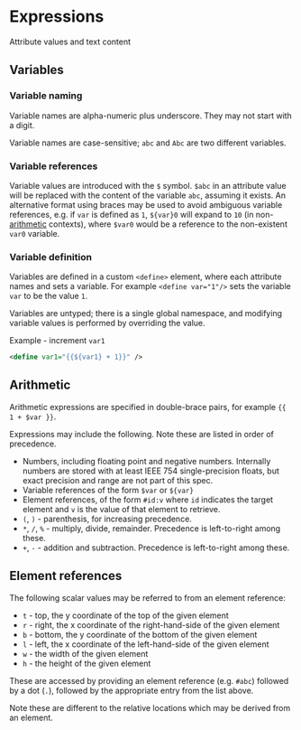 # Expressions

Attribute values and text content

## Variables

### Variable naming
Variable names are alpha-numeric plus underscore. They may not start with a digit.

Variable names are case-sensitive; `abc` and `Abc` are two different variables.

### Variable references

Variable values are introduced with the `$` symbol.
`$abc` in an attribute value will be replaced with the content of the variable `abc`, assuming it exists.
An alternative format using braces may be used to avoid ambiguous variable references,
e.g. if `var` is defined as `1`, `${var}0` will expand to `10` (in non-[arithmetic](#arithmetic) contexts),
where `$var0` would be a reference to the non-existent `var0` variable.

### Variable definition

Variables are defined in a custom `<define>` element, where each attribute
names and sets a variable. For example `<define var="1"/>` sets the variable `var` to be the value `1`.

Variables are untyped; there is a single global namespace, and modifying
variable values is performed by overriding the value.

Example - increment `var1`
```xml
<define var1="{{${var1} + 1}}" />
```


## Arithmetic

Arithmetic expressions are specified in double-brace pairs, for example `{{ 1 + $var }}`.

Expressions may include the following. Note these are listed in order of precedence.
* Numbers, including floating point and negative numbers. Internally numbers are stored with at least IEEE 754 single-precision floats, but exact precision and range are not part of this spec.
* Variable references of the form `$var` or `${var}`
* Element references, of the form `#id:v` where `id` indicates the target element and `v` is the value of that element to retrieve.
* `(`, `)` - parenthesis, for increasing precedence.
* `*`, `/`, `%` - multiply, divide, remainder. Precedence is left-to-right among these.
* `+`, `-` - addition and subtraction. Precedence is left-to-right among these.


## Element references

The following scalar values may be referred to from an element reference:

* `t` - top, the y coordinate of the top of the given element
* `r` - right, the x coordinate of the right-hand-side of the given element
* `b` - bottom, the y coordinate of the bottom of the given element
* `l` - left, the x coordinate of the left-hand-side of the given element
* `w` - the width of the given element
* `h` - the height of the given element

These are accessed by providing an element reference (e.g. `#abc`) followed by a
dot (`.`), followed by the appropriate entry from the list above.

Note these are different to the relative locations which may be derived from an element.
